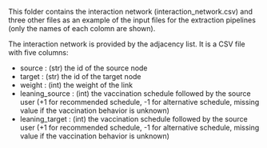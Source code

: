 This folder contains the interaction network (interaction_network.csv) and three other files as an example of the input files for the extraction pipelines (only the names of each colomn are shown).

The interaction network is provided by the adjacency list. It is a CSV file with five columns:
- source : (str) the id of the source node
- target : (str) the id of the target node
- weight : (int) the weight of the link
- leaning_source : (int) the vaccination schedule followed by the source user (+1 for recommended schedule, -1 for alternative schedule, missing value if the vaccination behavior is unknown)
- leaning_target : (int) the vaccination schedule followed by the source user (+1 for recommended schedule, -1 for alternative schedule, missing value if the vaccination behavior is unknown)
